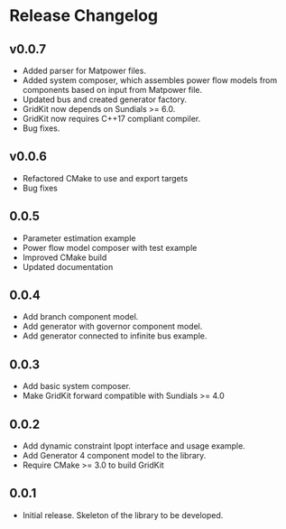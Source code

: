 # Release Changelog

## v0.0.7

- Added parser for Matpower files.
- Added system composer, which assembles power flow models from components based on input from Matpower file.
- Updated bus and created generator factory.
- GridKit now depends on Sundials >= 6.0.
- GridKit now requires C++17 compliant compiler.
- Bug fixes.

## v0.0.6

- Refactored CMake to use and export targets
- Bug fixes

## 0.0.5

- Parameter estimation example
- Power flow model composer with test example
- Improved CMake build
- Updated documentation

## 0.0.4

- Add branch component model.
- Add generator with governor component model.
- Add generator connected to infinite bus example.

## 0.0.3

- Add basic system composer.
- Make GridKit forward compatible with Sundials >= 4.0

## 0.0.2

- Add dynamic constraint Ipopt interface and usage example.
- Add Generator 4 component model to the library.
- Require CMake >= 3.0 to build GridKit

## 0.0.1

- Initial release. Skeleton of the library to be developed.
